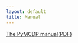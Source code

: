 ```yaml
---
layout: default
title: Manual 
---
```


[The PyMCDP manual(PDF)][manual]

[manual]: https://andreacensi.github.io/mcdp-manual/mcdp-manual.pdf
